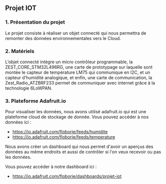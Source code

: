 ## Projet IOT
### 1. Présentation du projet
Le projet consiste à réaliser un objet connecté qui nous permettra de remonter des données  environnementales vers le Cloud.
### 2. Matériels
L’objet connecté intègre un micro contrôleur programmable, la ZEST_CORE_STM32L496RG, une carte de prototypage sur laquelle sont montée le capteur de température LM75 qui communique en I2C, et un capteur d’humidité analogique, et enfin, une carte de communication, la Zest_Radio_ATZBRF233 permet de communiquer avec internet grâce à la technologie 6LoWPAN.
### 3. Plateforme Adafruit.io
Pour visualiser les données, nous avons utilisé adafruit.io qui est une plateforme cloud de stockage de donnée.
Vous pouvez accéder à nos données ici :

*  https://io.adafruit.com/floborie/feeds/humidite 
* https://io.adafruit.com/floborie/feeds/temperature

Nous avons créer un dashboard qui nous permet d'avoir un aperçus des données au même endroits et aussi de contrôler si l'on veux recevoir ou pas les données.

Vous pouvez accéder à notre dashboard ici :

* https://io.adafruit.com/floborie/dashboards/projet-iot

